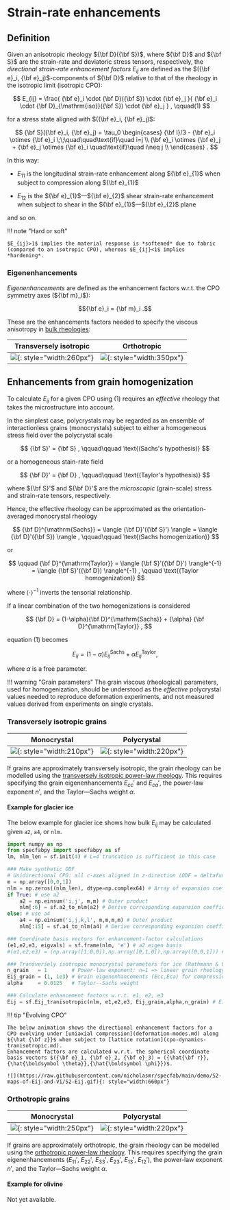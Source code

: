 # Strain-rate enhancements

## Definition

Given an anisotropic rheology ${\bf D}({\bf S})$, where ${\bf D}$ and ${\bf S}$ are the 
strain-rate and deviatoric stress tensors, respectively, 
the *directional strain-rate enhancement factors* $E_{ij}$ are defined as the $({\bf e}_i, {\bf e}_j)$-components of ${\bf D}$ relative to that of the rheology in the isotropic limit (isotropic CPO):

$$ 
E_{ij} = \frac{
{\bf e}_i \cdot {\bf D}({\bf S}) \cdot {\bf e}_j 
}{
{\bf e}_i \cdot {\bf D}_{\mathrm{iso}}({\bf S}) \cdot {\bf e}_j 
}
,
 \qquad(1)
$$

for a stress state aligned with $({\bf e}_i, {\bf e}_j)$:

$$
{\bf S}({\bf e}_i, {\bf e}_j) = \tau_0
\begin{cases}
    {\bf I}/3 - {\bf e}_i \otimes {\bf e}_i \;\;\quad\quad\text{if}\quad i=j \\
    {\bf e}_i \otimes {\bf e}_j + {\bf e}_j \otimes {\bf e}_i \quad\text{if}\quad i\neq j \\
\end{cases}
.
$$

In this way:

* ${E_{11}}$ is the longitudinal strain-rate enhancement along ${\bf e}_{1}$ when subject to compression along ${\bf e}_{1}$

* ${E_{12}}$ is the ${\bf e}_{1}$&mdash;${\bf e}_{2}$ shear strain-rate enhancement when subject to shear in the ${\bf e}_{1}$&mdash;${\bf e}_{2}$ plane

and so on.

!!! note "Hard or soft"

    $E_{ij}>1$ implies the material response is *softened* due to fabric (compared to an isotropic CPO), whereas $E_{ij}<1$ implies *hardening*.

### Eigenenhancements

*Eigenenhancements* are defined as the enhancement factors w.r.t. the CPO symmetry axes (${\bf m}_i$): 

$${\bf e}_i = {\bf m}_i .$$

These are the enhancements factors needed to specify the viscous anisotropy in [bulk rheologies](constitutive-viscoplastic.md):

| Transversely isotropic | Orthotropic |
| :-: | :-: |
| ![](https://raw.githubusercontent.com/nicholasmr/specfab/main/images/tranisotropic/tranisotropic-viscous.png){: style="width:260px"} | ![](https://raw.githubusercontent.com/nicholasmr/specfab/main/images/orthotropic/orthotropic-viscous.png){: style="width:350px"} |

## Enhancements from grain homogenization 

To calculate $E_{ij}$ for a given CPO using (1) requires an *effective* rheology that takes the microstructure into account.

In the simplest case, polycrystals may be regarded as an ensemble of interactionless grains (monocrystals) subject to either a homogeneous stress field over the polycrystal scale

$$
{\bf S}' = {\bf S}
,
\qquad\qquad \text{(Sachs's hypothesis)}
$$

or a homogeneous stain-rate field

$$
{\bf D}' = {\bf D} 
,
\qquad\qquad \text{(Taylor's hypothesis)}
$$

where ${\bf S}'$ and ${\bf D}'$ are the *microscopic* (grain-scale) stress and strain-rate tensors, respectively.

Hence, the effective rheology can be approximated as the orientation-averaged monocrystal rheology

$$
{\bf D}^{\mathrm{Sachs}} = \langle {\bf D}'({\bf S}') \rangle = \langle {\bf D}'({\bf S}) \rangle
,
\qquad\qquad \text{(Sachs homogenization)}
$$

or

$$
\qquad
{\bf D}^{\mathrm{Taylor}} = \langle {\bf S}'({\bf D}') \rangle^{-1} = \langle {\bf S}'({\bf D}) \rangle^{-1}
,
\qquad \text{(Taylor homogenization)}
$$

where $\langle \cdot \rangle^{-1}$ inverts the tensorial relationship.

If a linear combination of the two homogenizations is considered

$$
{\bf D} = (1-\alpha){\bf D}^{\mathrm{Sachs}} + {\alpha} {\bf D}^{\mathrm{Taylor}} ,
$$

equation (1) becomes

$$ 
E_{ij} = (1-\alpha)E_{ij}^{\mathrm{Sachs}} + {\alpha}E_{ij}^{\mathrm{Taylor}}
,
$$

where $\alpha$ is a free parameter.

!!! warning "Grain parameters"
    The grain viscous (rheological) parameters, used for homogenization, should be understood as the *effective* polycrystal values needed to reproduce deformation experiments, and not measured values derived from experiments on single crystals.

### Transversely isotropic grains

| Monocrystal | Polycrystal |
| :-: | :-: |
| ![](https://raw.githubusercontent.com/nicholasmr/specfab/main/images/tranisotropic/tranisotropic-viscous-monocrystal.png){: style="width:210px"} | ![](https://raw.githubusercontent.com/nicholasmr/specfab/main/images/tranisotropic/polycrystal.png){: style="width:220px"} |

If grains are approximately transversely isotropic, the grain rheology can be modelled using the [transversely isotropic power-law rheology](constitutive-viscoplastic.md).
This requires specifying the grain eigenenhancements $E_{cc}'$ and $E_{ca}'$, the power-law exponent $n'$, and the Taylor&mdash;Sachs weight $\alpha$.

#### Example for glacier ice

The below example for glacier ice shows how bulk $E_{ij}$ may be calculated given `a2`, `a4`, or `nlm`. 

```python
import numpy as np
from specfabpy import specfabpy as sf
lm, nlm_len = sf.init(4) # L=4 truncation is sufficient in this case

### Make synthetic ODF
# Unidirectional CPO: all c-axes aligned in z-direction (ODF = deltafunc(r-m))
m = np.array([0,0,1]) 
nlm = np.zeros((nlm_len), dtype=np.complex64) # Array of expansion coefficients
if True: # use a2
    a2 = np.einsum('i,j', m,m) # Outer product
    nlm[:6] = sf.a2_to_nlm(a2) # Derive corresponding expansion coefficients
else: # use a4
    a4 = np.einsum('i,j,k,l', m,m,m,m) # Outer product
    nlm[:15] = sf.a4_to_nlm(a4) # Derive corresponding expansion coefficients

### Coordinate basis vectors for enhancement-factor calculations
(e1,e2,e3, eigvals) = sf.frame(nlm, 'e') # a2 eigen basis
#(e1,e2,e3) = (np.array([1,0,0]),np.array([0,1,0]),np.array([0,0,1])) # x,y,z cartesian basis

### Transversely isotropic monocrystal parameters for ice (Rathmann & Lilien, 2021)
n_grain   = 1        # Power-law exponent: n=1 => linear grain rheology, nonlinear (n>1) is unsupported.
Eij_grain = (1, 1e3) # Grain eigenenhancements (Ecc,Eca) for compression along c-axis (Ecc) and for shear parallel to basal plane (Eca)
alpha     = 0.0125   # Taylor--Sachs weight

### Calculate enhancement factors w.r.t. e1, e2, e3
Eij = sf.Eij_tranisotropic(nlm, e1,e2,e3, Eij_grain,alpha,n_grain) # Eij=(E11,E22,E33,E23,E13,E12)
```

!!! tip "Evolving CPO"

    The below animation shows the directional enhancement factors for a CPO evolving under [uniaxial compression](deformation-modes.md) along ${\hat {\bf z}}$ when subject to [lattice rotation](cpo-dynamics-tranisotropic.md).
    Enhancement factors are calculated w.r.t. the spherical coordinate basis vectors $({\bf e}_1, {\bf e}_2, {\bf e}_3) = ({\hat{\bf r}},{\hat{\boldsymbol \theta}},{\hat{\boldsymbol \phi}})$.

    ![](https://raw.githubusercontent.com/nicholasmr/specfab/main/demo/S2-maps-of-Eij-and-Vi/S2-Eij.gif){: style="width:660px"}

### Orthotropic grains

| Monocrystal | Polycrystal |
| :-: | :-: |
| ![](https://raw.githubusercontent.com/nicholasmr/specfab/main/images/orthotropic/orthotropic-viscous-monocrystal.png){: style="width:250px"} | ![](https://raw.githubusercontent.com/nicholasmr/specfab/main/images/orthotropic/polycrystal.png){: style="width:220px"} |

If grains are approximately orthotropic, the grain rheology can be modelled using the [orthotropic power-law rheology](constitutive-viscoplastic.md).
This requires specifying the grain eigenenhancements ($E_{11}'$, $E_{22}'$, $E_{33}'$, $E_{23}'$, $E_{13}'$, $E_{12}'$), the power-law exponent $n'$, and the Taylor&mdash;Sachs weight $\alpha$.

#### Example for olivine

Not yet available.

